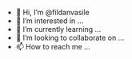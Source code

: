 - 👋 Hi, I’m @fildanvasile
- 👀 I’m interested in ...
- 🌱 I’m currently learning ...
- 💞️ I’m looking to collaborate on ...
- 📫 How to reach me ...

<!---
fildanvasile/fildanvasile is a ✨ special ✨ repository because its `README.md` (this file) appears on your GitHub profile.
You can click the Preview link to take a look at your changes.
--->

